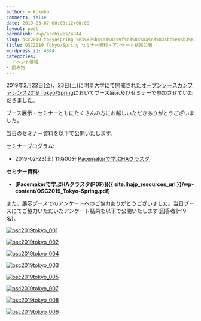 ```yaml
---
author: n_kokubo
comments: false
date: 2019-03-07 00:08:12+00:00
layout: post
permalink: /wp/archives/4844
slug: osc2019-tokyospring-%e3%82%bb%e3%83%9f%e3%83%8a%e3%83%bc%e8%b3%87%e6%96%99%e3%83%bb%e3%82%a2%e3%83%b3%e3%82%b1%e3%83%bc%e3%83%88%e7%b5%90%e6%9e%9c%e5%85%ac%e9%96%8b
title: OSC2019 Tokyo/Spring セミナー資料・アンケート結果公開
wordpress_id: 4844
categories:
- イベント情報
- 読み物
---
```


2019年2月22日(金)、23日(土)に明星大学にて開催された[オープンソースカンファレンス2019 Tokyo/Spring](https://www.ospn.jp/osc2019-spring/)においてブース展示及びセミナーで参加させていただきました。

ブース展示・セミナーともにたくさんの方にお越しいただきありがとうございました。

当日のセミナー資料を以下で公開いたします。

セミナープログラム:



	
  * 2019-02-23(土) 11時00分 [Pacemakerで学ぶHAクラスタ](https://www.ospn.jp/osc2019-spring/modules/eguide/event.php?eid=17)


**セミナー資料:**



	
  * **[Pacemakerで学ぶHAクラスタ(PDF)]({{ site.lhajp_resources_url }}/wp-content/OSC2019_Tokyo-Spring.pdf)**


また、展示ブースでのアンケートへのご協力ありがとうございました。当日ブースにてご協力いただいたアンケート結果を以下で公開いたします(回答者計19名)。

[![osc2019tokyo_001](/assets/images/wp-content/osc2019tokyo_001.png)](/assets/images/wp-content/osc2019tokyo_001.png)

[![osc2019tokyo_002](/assets/images/wp-content/osc2019tokyo_002.png)](/assets/images/wp-content/osc2019tokyo_002.png)

[![osc2019tokyo_004](/assets/images/wp-content/osc2019tokyo_004.png)](/assets/images/wp-content/osc2019tokyo_004.png)

[![osc2019tokyo_003](/assets/images/wp-content/osc2019tokyo_003.png)](/assets/images/wp-content/osc2019tokyo_003.png)

[![osc2019tokyo_005](/assets/images/wp-content/osc2019tokyo_005.png)](/assets/images/wp-content/osc2019tokyo_005.png)

[![osc2019tokyo_007](/assets/images/wp-content/osc2019tokyo_007.png)](/assets/images/wp-content/osc2019tokyo_007.png)

[![osc2019tokyo_008](/assets/images/wp-content/osc2019tokyo_008.png)](/assets/images/wp-content/osc2019tokyo_008.png)

[![osc2019tokyo_006](/assets/images/wp-content/osc2019tokyo_006.png)](/assets/images/wp-content/osc2019tokyo_006.png)
